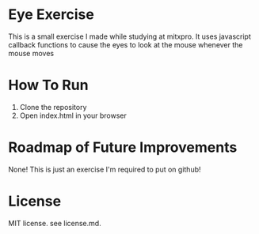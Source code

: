 # Eye Exercise
This is a small exercise I made while studying at mitxpro. It uses javascript callback functions to cause the eyes to look at the mouse whenever the mouse moves

# How To Run
1. Clone the repository
2. Open index.html in your browser

# Roadmap of Future Improvements
None! This is just an exercise I'm required to put on github!

# License
MIT license. see license.md.
